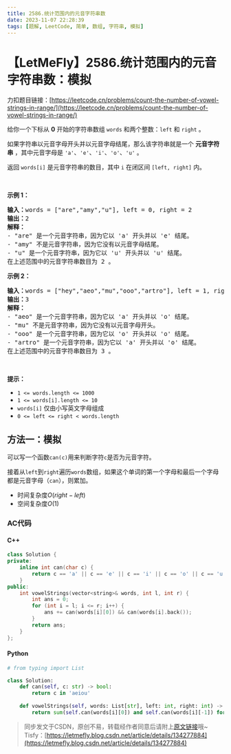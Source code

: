 ```yaml
---
title: 2586.统计范围内的元音字符串数
date: 2023-11-07 22:28:39
tags: [题解, LeetCode, 简单, 数组, 字符串, 模拟]
---
```


# 【LetMeFly】2586.统计范围内的元音字符串数：模拟

力扣题目链接：[https://leetcode.cn/problems/count-the-number-of-vowel-strings-in-range/](https://leetcode.cn/problems/count-the-number-of-vowel-strings-in-range/)

<p>给你一个下标从 <strong>0</strong> 开始的字符串数组 <code>words</code> 和两个整数：<code>left</code> 和 <code>right</code> 。</p>

<p>如果字符串以元音字母开头并以元音字母结尾，那么该字符串就是一个 <strong>元音字符串</strong> ，其中元音字母是 <code>'a'</code>、<code>'e'</code>、<code>'i'</code>、<code>'o'</code>、<code>'u'</code> 。</p>

<p>返回<em> </em><code>words[i]</code> 是元音字符串的数目，其中<em> </em><code>i</code> 在闭区间 <code>[left, right]</code> 内。</p>

<p>&nbsp;</p>

<p><strong>示例 1：</strong></p>

<pre>
<strong>输入：</strong>words = ["are","amy","u"], left = 0, right = 2
<strong>输出：</strong>2
<strong>解释：</strong>
- "are" 是一个元音字符串，因为它以 'a' 开头并以 'e' 结尾。
- "amy" 不是元音字符串，因为它没有以元音字母结尾。
- "u" 是一个元音字符串，因为它以 'u' 开头并以 'u' 结尾。
在上述范围中的元音字符串数目为 2 。
</pre>

<p><strong>示例 2：</strong></p>

<pre>
<strong>输入：</strong>words = ["hey","aeo","mu","ooo","artro"], left = 1, right = 4
<strong>输出：</strong>3
<strong>解释：</strong>
- "aeo" 是一个元音字符串，因为它以 'a' 开头并以 'o' 结尾。
- "mu" 不是元音字符串，因为它没有以元音字母开头。
- "ooo" 是一个元音字符串，因为它以 'o' 开头并以 'o' 结尾。
- "artro" 是一个元音字符串，因为它以 'a' 开头并以 'o' 结尾。
在上述范围中的元音字符串数目为 3 。
</pre>

<p>&nbsp;</p>

<p><strong>提示：</strong></p>

<ul>
	<li><code>1 &lt;= words.length &lt;= 1000</code></li>
	<li><code>1 &lt;= words[i].length &lt;= 10</code></li>
	<li><code>words[i]</code> 仅由小写英文字母组成</li>
	<li><code>0 &lt;= left &lt;= right &lt; words.length</code></li>
</ul>


    
## 方法一：模拟

可以写一个函数```can(c)```用来判断字符```c```是否为元音字符。

接着从```left```到```right```遍历```words```数组，如果这个单词的第一个字母和最后一个字母都是元音字母（```can```），则累加。

+ 时间复杂度$O(right - left)$
+ 空间复杂度$O(1)$

### AC代码

#### C++

```cpp
class Solution {
private:
    inline int can(char c) {
        return c == 'a' || c == 'e' || c == 'i' || c == 'o' || c == 'u';
    }
public:
    int vowelStrings(vector<string>& words, int l, int r) {
        int ans = 0;
        for (int i = l; i <= r; i++) {
            ans += can(words[i][0]) && can(words[i].back());
        }
        return ans;
    }
};
```

#### Python

```python
# from typing import List

class Solution:
    def can(self, c: str) -> bool:
        return c in 'aeiou'
    
    def vowelStrings(self, words: List[str], left: int, right: int) -> int:
        return sum(self.can(words[i][0]) and self.can(words[i][-1]) for i in range(left, right + 1))
```

> 同步发文于CSDN，原创不易，转载经作者同意后请附上[原文链接](https://blog.tisfy.eu.org/2023/11/07/LeetCode%202586.%E7%BB%9F%E8%AE%A1%E8%8C%83%E5%9B%B4%E5%86%85%E7%9A%84%E5%85%83%E9%9F%B3%E5%AD%97%E7%AC%A6%E4%B8%B2%E6%95%B0/)哦~
> Tisfy：[https://letmefly.blog.csdn.net/article/details/134277884](https://letmefly.blog.csdn.net/article/details/134277884)
